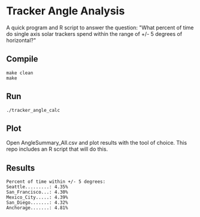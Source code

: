 # Tracker Angle Analysis

A quick program and R script to answer the question:
"What percent of time do single axis solar trackers spend within the range of +/- 5 degrees of horizontal?"

## Compile

    make clean
    make

## Run

    ./tracker_angle_calc

## Plot

Open AngleSummary_All.csv and plot results with the tool of choice.
This repo includes an R script that will do this.

## Results

    Percent of time within +/- 5 degrees:
    Seattle.........: 4.35%
    San_Francisco...: 4.30%
    Mexico_City.....: 4.39%
    San_Diego.......: 4.32%
    Anchorage.......: 4.81%


